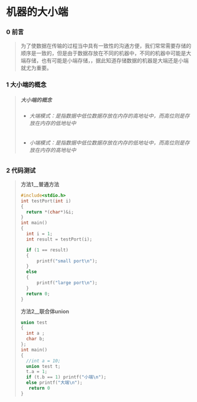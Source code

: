 # 机器的大小端

### 0 前言

>为了使数据在传输的过程当中具有一致性的沟通方便，我们常常需要存储的顺序是一致的，但是由于数据存放在不同的机器中，不同的机器中可能是大端存储，也有可能是小端存储，，据此知道存储数据的机器是大端还是小端就尤为重要。

### 1 大小端的概念

>##### 大小端的概念
>
>- ###### 大端模式：是指数据中低位数据存放在内存的高地址中，而高位则是存放在内存的低地址中
>
>- ###### 小端模式：是指数据中低位数据存放在内存的低地址中，而高位则是存放在内存的高地址中
>
> 

### 2 代码测试

>**方法1__普通方法**
>
>```C++
>#include<stdio.h>
>int testPort(int i)
>{
>	return *(char*)&i;
>}
>int main()
>{
>	int i = 1;
>	int result = testPort(i);
>
>	if (1 == result)
>	{
>		printf("small port\n");
>	}
>	else
>	{
>		printf("large port\n");
>	}
>	return 0;
>}
>```
>
>**方法2__联合体union**
>
>```C++
>union test
>{
>	int a ;
>	char b;
>};
>int main()
>{
>	//int a = 10;
>	union test t;
>	t.a = 1;
>	if (t.b == 1) printf("小端\n");
>	else printf("大端\n");
>    return 0
>}
>```

